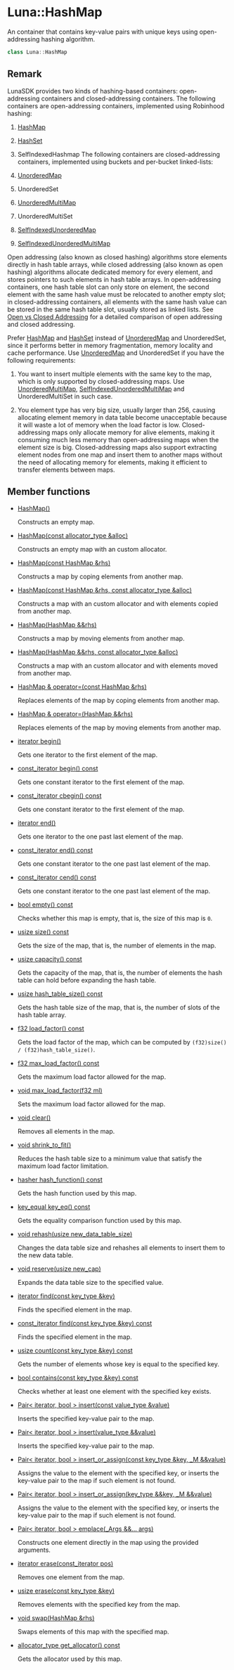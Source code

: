 # Luna::HashMap
An container that contains key-value pairs with unique keys using open-addressing hashing algorithm. 

```c++
class Luna::HashMap
```



## Remark
LunaSDK provides two kinds of hashing-based containers: open-addressing containers and closed-addressing containers. The following containers are open-addressing containers, implemented using Robinhood hashing:

1. [HashMap](class_luna_1_1_hash_map.md)

1. [HashSet](class_luna_1_1_hash_set.md)

1. SelfIndexedHashmap The following containers are closed-addressing containers, implemented using buckets and per-bucket linked-lists:

1. [UnorderedMap](class_luna_1_1_unordered_map.md)

1. UnorderedSet

1. [UnorderedMultiMap](class_luna_1_1_unordered_multi_map.md)

1. UnorderedMultiSet

1. [SelfIndexedUnorderedMap](class_luna_1_1_self_indexed_unordered_map.md)

1. [SelfIndexedUnorderedMultiMap](class_luna_1_1_self_indexed_unordered_multi_map.md)

Open addressing (also known as closed hashing) algorithms store elements directly in hash table arrays, while closed addressing (also known as open hashing) algorithms allocate dedicated memory for every element, and stores pointers to such elements in hash table arrays. In open-addressing containers, one hash table slot can only store on element, the second element with the same hash value must be relocated to another empty slot; in closed-addressing containers, all elements with the same hash value can be stored in the same hash table slot, usually stored as linked lists. See [Open vs Closed Addressing](https://programming.guide/hash-tables-open-vs-closed-addressing.html) for a detailed comparison of open addressing and closed addressing.

Prefer [HashMap](class_luna_1_1_hash_map.md) and [HashSet](class_luna_1_1_hash_set.md) instead of [UnorderedMap](class_luna_1_1_unordered_map.md) and UnorderedSet, since it performs better in memory fragmentation, memory locality and cache performance. Use [UnorderedMap](class_luna_1_1_unordered_map.md) and UnorderedSet if you have the following requirements:

1. You want to insert multiple elements with the same key to the map, which is only supported by closed-addressing maps. Use [UnorderedMultiMap](class_luna_1_1_unordered_multi_map.md), [SelfIndexedUnorderedMultiMap](class_luna_1_1_self_indexed_unordered_multi_map.md) and UnorderedMultiSet in such case.

1. You element type has very big size, usually larger than 256, causing allocating element memory in data table become unacceptable because it will waste a lot of memory when the load factor is low. Closed-addressing maps only allocate memory for alive elements, making it consuming much less memory than open-addressing maps when the element size is big. Closed-addressing maps also support extracting element nodes from one map and insert them to another maps without the need of allocating memory for elements, making it efficient to transfer elements between maps. 

## Member functions
* [HashMap()](class_luna_1_1_hash_map_1a8e7da885280257b837a2de2b94e02fcd.md)

    Constructs an empty map. 

* [HashMap(const allocator_type &alloc)](class_luna_1_1_hash_map_1a94faee862d13b8063b31b884435eed05.md)

    Constructs an empty map with an custom allocator. 

* [HashMap(const HashMap &rhs)](class_luna_1_1_hash_map_1a78b0dadb3f961dd5f665d295f90f9391.md)

    Constructs a map by coping elements from another map. 

* [HashMap(const HashMap &rhs, const allocator_type &alloc)](class_luna_1_1_hash_map_1a01ee6fafc0882937510946f626f6bc9e.md)

    Constructs a map with an custom allocator and with elements copied from another map. 

* [HashMap(HashMap &&rhs)](class_luna_1_1_hash_map_1ae8fa1ee213412e9dd0bce31f3837a3eb.md)

    Constructs a map by moving elements from another map. 

* [HashMap(HashMap &&rhs, const allocator_type &alloc)](class_luna_1_1_hash_map_1aecfd83a95d996d423d5e746946c27fff.md)

    Constructs a map with an custom allocator and with elements moved from another map. 

* [HashMap & operator=(const HashMap &rhs)](class_luna_1_1_hash_map_1ab66c4c58784d209e1bd33fdf4f794056.md)

    Replaces elements of the map by coping elements from another map. 

* [HashMap & operator=(HashMap &&rhs)](class_luna_1_1_hash_map_1a1bdcfce84379a6f8aca122d1b52cd33a.md)

    Replaces elements of the map by moving elements from another map. 

* [iterator begin()](class_luna_1_1_hash_map_1ad69bd11391be1a1dba5c8202259664f8.md)

    Gets one iterator to the first element of the map. 

* [const_iterator begin() const](class_luna_1_1_hash_map_1a29305669b60ca1680752e2fc3592ba99.md)

    Gets one constant iterator to the first element of the map. 

* [const_iterator cbegin() const](class_luna_1_1_hash_map_1a39112ae08f6ffc7ee58c6aa79772e094.md)

    Gets one constant iterator to the first element of the map. 

* [iterator end()](class_luna_1_1_hash_map_1acad38d52497a975bfb6f2f6acd76631f.md)

    Gets one iterator to the one past last element of the map. 

* [const_iterator end() const](class_luna_1_1_hash_map_1accf9a4bd0c34d4a5f6a7dab66ea10cdc.md)

    Gets one constant iterator to the one past last element of the map. 

* [const_iterator cend() const](class_luna_1_1_hash_map_1a93791e61ab486b4022c389d634b4facc.md)

    Gets one constant iterator to the one past last element of the map. 

* [bool empty() const](class_luna_1_1_hash_map_1a644718bb2fb240de962dc3c9a1fdf0dc.md)

    Checks whether this map is empty, that is, the size of this map is `0`. 

* [usize size() const](class_luna_1_1_hash_map_1a79348f1b7c06b34052b42656a0279429.md)

    Gets the size of the map, that is, the number of elements in the map. 

* [usize capacity() const](class_luna_1_1_hash_map_1ad96bf59cb22e917cbd210ba068e8acb3.md)

    Gets the capacity of the map, that is, the number of elements the hash table can hold before expanding the hash table. 

* [usize hash_table_size() const](class_luna_1_1_hash_map_1ace4cb83fbe1efc093ab5cd0180cc6868.md)

    Gets the hash table size of the map, that is, the number of slots of the hash table array. 

* [f32 load_factor() const](class_luna_1_1_hash_map_1a98c20997abc3070d80e9c2e70afa0493.md)

    Gets the load factor of the map, which can be computed by `(f32)size() / (f32)hash_table_size()`. 

* [f32 max_load_factor() const](class_luna_1_1_hash_map_1aebb6ef2d39e739cc28a67244e423a3a8.md)

    Gets the maximum load factor allowed for the map. 

* [void max_load_factor(f32 ml)](class_luna_1_1_hash_map_1a9102a0c114eea9587ad22afc2a1ccc3c.md)

    Sets the maximum load factor allowed for the map. 

* [void clear()](class_luna_1_1_hash_map_1ac8bb3912a3ce86b15842e79d0b421204.md)

    Removes all elements in the map. 

* [void shrink_to_fit()](class_luna_1_1_hash_map_1a5f16304f80b6fb253c7b0ead3e16dd18.md)

    Reduces the hash table size to a minimum value that satisfy the maximum load factor limitation. 

* [hasher hash_function() const](class_luna_1_1_hash_map_1a72ffe2880da1c06d22d90000f9720967.md)

    Gets the hash function used by this map. 

* [key_equal key_eq() const](class_luna_1_1_hash_map_1a10b2be386447b0ab61e83d0f5527b688.md)

    Gets the equality comparison function used by this map. 

* [void rehash(usize new_data_table_size)](class_luna_1_1_hash_map_1adf0955ccf1cdbb66fd3e51036166efbb.md)

    Changes the data table size and rehashes all elements to insert them to the new data table. 

* [void reserve(usize new_cap)](class_luna_1_1_hash_map_1aa1c32ac6498d3f6d21cab98d1cbf3455.md)

    Expands the data table size to the specified value. 

* [iterator find(const key_type &key)](class_luna_1_1_hash_map_1a9c9766a96c492f3e9e5861d6b4f87387.md)

    Finds the specified element in the map. 

* [const_iterator find(const key_type &key) const](class_luna_1_1_hash_map_1af2a080484f0b756af6f218c0e6bae306.md)

    Finds the specified element in the map. 

* [usize count(const key_type &key) const](class_luna_1_1_hash_map_1a2d5dc5e3872df3149f3c3ac730ff5607.md)

    Gets the number of elements whose key is equal to the specified key. 

* [bool contains(const key_type &key) const](class_luna_1_1_hash_map_1aa0b05f4f6c691fbe71159c631dded53b.md)

    Checks whether at least one element with the specified key exists. 

* [Pair< iterator, bool > insert(const value_type &value)](class_luna_1_1_hash_map_1a45549ac2883165244dbc0005a33dac64.md)

    Inserts the specified key-value pair to the map. 

* [Pair< iterator, bool > insert(value_type &&value)](class_luna_1_1_hash_map_1adfc3632f295d0c500bafbe68b91757f8.md)

    Inserts the specified key-value pair to the map. 

* [Pair< iterator, bool > insert_or_assign(const key_type &key, _M &&value)](class_luna_1_1_hash_map_1aad213718c308bedbbf92cb81e182cf54.md)

    Assigns the value to the element with the specified key, or inserts the key-value pair to the map if such element is not found. 

* [Pair< iterator, bool > insert_or_assign(key_type &&key, _M &&value)](class_luna_1_1_hash_map_1aec69432164a51529a980ba873fbc0c64.md)

    Assigns the value to the element with the specified key, or inserts the key-value pair to the map if such element is not found. 

* [Pair< iterator, bool > emplace(_Args &&... args)](class_luna_1_1_hash_map_1a044dbf1291b7cfaae7c7f433d582f937.md)

    Constructs one element directly in the map using the provided arguments. 

* [iterator erase(const_iterator pos)](class_luna_1_1_hash_map_1a29790c28710ec0e64b48c2f4edd0b08c.md)

    Removes one element from the map. 

* [usize erase(const key_type &key)](class_luna_1_1_hash_map_1a34dd266404ddfcb1683866f0c203904e.md)

    Removes elements with the specified key from the map. 

* [void swap(HashMap &rhs)](class_luna_1_1_hash_map_1ab26678fec10dd0e3974550c754cf0124.md)

    Swaps elements of this map with the specified map. 

* [allocator_type get_allocator() const](class_luna_1_1_hash_map_1a6e99c6263568d88f95ca01dc694f1051.md)

    Gets the allocator used by this map. 

